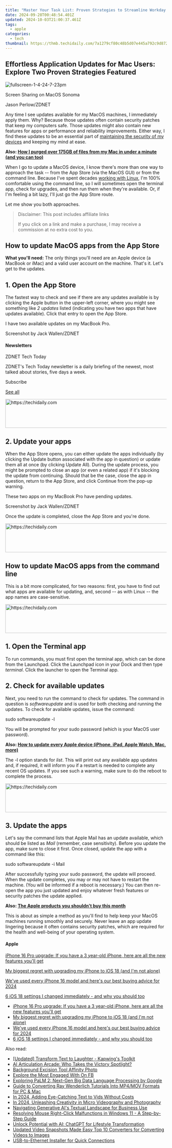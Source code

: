 ```yaml
---
title: "Master Your Task List: Proven Strategies to Streamline Workday Processes - Tips From ZDNet"
date: 2024-09-28T00:48:54.401Z
updated: 2024-10-03T21:00:37.461Z
tags:
  - apple
categories:
  - tech
thumbnail: https://thmb.techidaily.com/7a1279cf80c48b5d07e445a792c9d8724bed8be94f6300bf5faaee6611684917.jpg
---
```


## Effortless Application Updates for Mac Users: Explore Two Proven Strategies Featured

![fullscreen-1-4-24-7-23pm](https://www.zdnet.com/a/img/resize/4d0754ca50eca284946b9049b2a02512354bb4c1/2024/01/05/f413ba01-74e1-4edb-8d1e-41b8aa539d45/fullscreen-1-4-24-7-23pm.jpg?auto=webp&width=1280)

Screen Sharing on MacOS Sonoma

Jason Perlow/ZDNET

Any time I see updates available for my MacOS machines, I immediately apply them. Why? Because those updates often contain security patches that keep my computers safe. Those updates might also contain new features for apps or performance and reliability improvements. Either way, I find these updates to be an essential part of [maintaining the security of my devices](https://www.zdnet.com/article/how-to-update-every-apple-device/) and keeping my mind at ease.

**Also: [How I purged over 175GB of files from my Mac in under a minute (and you can too)](https://www.zdnet.com/article/how-i-purged-over-175gb-of-files-from-my-mac-in-under-a-minute/)**

When I go to update a MacOS device, I know there's more than one way to approach the task -- from the App Store (via the MacOS GUI) or from the command line. Because I've spent decades [working with Linux](https://www.zdnet.com/article/thinking-about-switching-to-linux-things-you-need-to-know/), I'm 100% comfortable using the command line, so I will sometimes open the terminal app, check for upgrades, and then run them when they're available. Or, if I'm feeling a bit lazy, I'll just go the App Store route.

Let me show you both approaches.

>  Disclaimer: This post includes affiliate links
>
>  If you click on a link and make a purchase, I may receive a commission at no extra cost to you.
>

## How to update MacOS apps from the App Store

**What you'll need:** The only things you'll need are an Apple device (a MacBook or iMac) and a valid user account on the machine. That's it. Let's get to the updates.

## 1\. Open the App Store

The fastest way to check and see if there are any updates available is by clicking the Apple button in the upper-left corner, where you might see something like _2 updates_ listed (indicating you have two apps that have updates available). Click that entry to open the App Store.

I have two available updates on my MacBook Pro.

Screenshot by Jack Wallen/ZDNET

#### Newsletters

ZDNET Tech Today

ZDNET's Tech Today newsletter is a daily briefing of the newest, most talked about stories, five days a week.

 Subscribe

[See all](https://www.zdnet.com/newsletters/)

<!-- affiliate ads begin -->
<a href="https://aligracehair.sjv.io/c/5597632/1934188/19272" target="_top" id="1934188">
  <img src="//a.impactradius-go.com/display-ad/19272-1934188" border="0" alt="https://techidaily.com" width="728" height="90"/>
</a>
<img height="0" width="0" src="https://aligracehair.sjv.io/i/5597632/1934188/19272" style="position:absolute;visibility:hidden;" border="0" />
<!-- affiliate ads end -->

## 2\. Update your apps

When the App Store opens, you can either update the apps individually (by clicking the Update button associated with the app in question) or update them all at once (by clicking Update All). During the update process, you might be prompted to close an app (or even a related app) if it's blocking the update from continuing. Should that be the case, close the app in question, return to the App Store, and click Continue from the pop-up warning.

These two apps on my MacBook Pro have pending updates.

Screenshot by Jack Wallen/ZDNET

Once the update is completed, close the App Store and you're done.

<!-- affiliate ads begin -->
<a href="https://appsumo.8odi.net/c/5597632/2087389/7443" target="_top" id="2087389">
  <img src="//a.impactradius-go.com/display-ad/7443-2087389" border="0" alt="https://techidaily.com" width="728" height="90"/>
</a>
<img height="0" width="0" src="https://appsumo.8odi.net/i/5597632/2087389/7443" style="position:absolute;visibility:hidden;" border="0" />
<!-- affiliate ads end -->

## How to update MacOS apps from the command line

This is a bit more complicated, for two reasons: first, you have to find out what apps are available for updating, and, second -- as with Linux -- the app names are case-sensitive.

<!-- affiliate ads begin -->
<a href="https://ephamedtechinc.pxf.io/c/5597632/2137226/26400" target="_top" id="2137226">
  <img src="//a.impactradius-go.com/display-ad/26400-2137226" border="0" alt="https://techidaily.com" width="728" height="90"/>
</a>
<img height="0" width="0" src="https://ephamedtechinc.pxf.io/i/5597632/2137226/26400" style="position:absolute;visibility:hidden;" border="0" />
<!-- affiliate ads end -->

## 1\. Open the Terminal app

To run commands, you must first open the terminal app, which can be done from the Launchpad. Click the Launchpad icon in your Dock and then type _terminal_. Click the launcher to open the Terminal app.

## 2\. Check for available updates

Next, you need to run the command to check for updates. The command in question is _softwareupdate_ and is used for both checking and running the updates. To check for available updates, issue the command:

sudo softwareupdate -l

You will be prompted for your sudo password (which is your MacOS user password). 

**Also: [How to update every Apple device (iPhone, iPad, Apple Watch, Mac, more)](https://www.zdnet.com/article/how-to-update-every-apple-device/)**

The -l option stands for _list_. This will print out any available app updates and, if required, it will inform you if a restart is needed to complete any recent OS updates. If you see such a warning, make sure to do the reboot to complete the process.

<!-- affiliate ads begin -->
<a href="https://appsumo.8odi.net/c/5597632/2151883/7443" target="_top" id="2151883">
  <img src="//a.impactradius-go.com/display-ad/7443-2151883" border="0" alt="https://techidaily.com" width="728" height="90"/>
</a>
<img height="0" width="0" src="https://appsumo.8odi.net/i/5597632/2151883/7443" style="position:absolute;visibility:hidden;" border="0" />
<!-- affiliate ads end -->

## 3\. Update the apps

Let's say the command lists that Apple Mail has an update available, which should be listed as _Mail_ (remember, case sensitivity). Before you update the app, make sure to close it first. Once closed, update the app with a command like this:

sudo softwareupdate -i Mail

After successfully typing your sudo password, the update will proceed. When the update completes, you may or may not have to restart the machine. (You will be informed if a reboot is necessary.) You can then re-open the app you just updated and enjoy whatever fresh features or security patches the update applied.

**Also: [The Apple products you shouldn't buy this month](https://www.zdnet.com/article/the-apple-products-you-shouldnt-buy-this-month/)** 

This is about as simple a method as you'll find to help keep your MacOS machines running smoothly and securely. Never leave an app update lingering because it often contains security patches, which are required for the health and well-being of your operating system.

#### Apple

[iPhone 16 Pro upgrade: If you have a 3 year-old iPhone, here are all the new features you'll get](https://www.zdnet.com/article/iphone-16-pro-and-pro-max-hands-on/ "iPhone 16 Pro upgrade: If you have a 3 year-old iPhone, here are all the new features you'll get")

[My biggest regret with upgrading my iPhone to iOS 18 (and I'm not alone)](https://www.zdnet.com/article/my-biggest-regret-with-upgrading-my-iphone-to-ios-18-and-im-not-alone/ "My biggest regret with upgrading my iPhone to iOS 18 (and I'm not alone)")

[We've used every iPhone 16 model and here's our best buying advice for 2024](https://www.zdnet.com/article/iphone-16-pro-max-buying-advice-2024/ "We've used every iPhone 16 model and here's our best buying advice for 2024")

[6 iOS 18 settings I changed immediately - and why you should too](https://www.zdnet.com/article/6-ios-18-settings-i-changed-immediately-and-why-you-should-too/ "6 iOS 18 settings I changed immediately - and why you should too")

* [iPhone 16 Pro upgrade: If you have a 3 year-old iPhone, here are all the new features you'll get](https://www.zdnet.com/article/iphone-16-pro-and-pro-max-hands-on/ "iPhone 16 Pro upgrade: If you have a 3 year-old iPhone, here are all the new features you'll get")
* [My biggest regret with upgrading my iPhone to iOS 18 (and I'm not alone)](https://www.zdnet.com/article/my-biggest-regret-with-upgrading-my-iphone-to-ios-18-and-im-not-alone/ "My biggest regret with upgrading my iPhone to iOS 18 (and I'm not alone)")
* [We've used every iPhone 16 model and here's our best buying advice for 2024](https://www.zdnet.com/article/iphone-16-pro-max-buying-advice-2024/ "We've used every iPhone 16 model and here's our best buying advice for 2024")
* [6 iOS 18 settings I changed immediately - and why you should too](https://www.zdnet.com/article/6-ios-18-settings-i-changed-immediately-and-why-you-should-too/ "6 iOS 18 settings I changed immediately - and why you should too")

<ins class="adsbygoogle"
     style="display:block"
     data-ad-format="autorelaxed"
     data-ad-client="ca-pub-7571918770474297"
     data-ad-slot="1223367746"></ins>

<ins class="adsbygoogle"
     style="display:block"
     data-ad-client="ca-pub-7571918770474297"
     data-ad-slot="8358498916"
     data-ad-format="auto"
     data-full-width-responsive="true"></ins>

<span class="atpl-alsoreadstyle">Also read:</span>
<div><ul>
<li><a href="https://vp-tips.techidaily.com/updated-transform-text-to-laughter-kapwings-toolkit/"><u>[Updated] Transform Text to Laughter - Kapwing's Toolkit</u></a></li>
<li><a href="https://tech-savvy.techidaily.com/ai-articulation-arcade-who-takes-the-victory-spotlight/"><u>AI Articulation Arcade: Who Takes the Victory Spotlight?</u></a></li>
<li><a href="https://extra-resources.techidaily.com/background-excision-tool-affinity-photo/"><u>Background Excision Tool Affinity Photo</u></a></li>
<li><a href="https://facebook.techidaily.com/explore-the-most-engaged-with-on-fb/"><u>Explore the Most Engaged With On FB</u></a></li>
<li><a href="https://tech-savvy.techidaily.com/exploring-palm-2-next-gen-big-data-language-processing-by-google/"><u>Exploring PaLM 2: Next-Gen Big Data Language Processing by Google</u></a></li>
<li><a href="https://win-bits.techidaily.com/guide-to-converting-ray-wenderlich-tutorials-into-mp4mov-formats-for-pc-and-mac/"><u>Guide to Converting Ray Wenderlich Tutorials Into MP4/MOV Formats for PC & Mac</u></a></li>
<li><a href="https://extra-information.techidaily.com/in-2024-adding-eye-catching-text-to-vids-without-costs/"><u>In 2024, Adding Eye-Catching Text to Vids Without Costs</u></a></li>
<li><a href="https://some-guidance.techidaily.com/in-2024-unleashing-creativity-in-micro-videography-and-photography/"><u>In 2024, Unleashing Creativity in Micro Videography and Photography</u></a></li>
<li><a href="https://tech-savvy.techidaily.com/navigating-generative-ais-textual-landscape-for-business-use/"><u>Navigating Generative AI's Textual Landscape for Business Use</u></a></li>
<li><a href="https://win-howtos.techidaily.com/resolving-mouse-right-click-malfunctions-in-windows-11-a-step-by-step-guide/"><u>Resolving Mouse Right-Click Malfunctions in Windows 11 - A Step-by-Step Guide</u></a></li>
<li><a href="https://tech-savvy.techidaily.com/unlock-potential-with-ai-chatgpt-for-lifestyle-transformation/"><u>Unlock Potential with AI: ChatGPT for Lifestyle Transformation</u></a></li>
<li><a href="https://smart-video-editing.techidaily.com/updated-video-snapshots-made-easy-top-10-converters-for-converting-videos-to-images/"><u>Updated Video Snapshots Made Easy Top 10 Converters for Converting Videos to Images</u></a></li>
<li><a href="https://driver-install.techidaily.com/usb-to-ethernet-installer-for-quick-connections/"><u>USB-to-Ethernet Installer for Quick Connections</u></a></li>
</ul></div>

